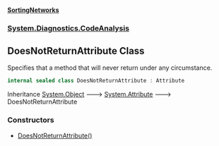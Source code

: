 #### [SortingNetworks](./index.md 'index')
### [System.Diagnostics.CodeAnalysis](./System-Diagnostics-CodeAnalysis.md 'System.Diagnostics.CodeAnalysis')
## DoesNotReturnAttribute Class
Specifies that a method that will never return under any circumstance.  
```csharp
internal sealed class DoesNotReturnAttribute : Attribute
```
Inheritance [System.Object](https://docs.microsoft.com/en-us/dotnet/api/System.Object 'System.Object') &#129106; [System.Attribute](https://docs.microsoft.com/en-us/dotnet/api/System.Attribute 'System.Attribute') &#129106; DoesNotReturnAttribute  
### Constructors
- [DoesNotReturnAttribute()](./System-Diagnostics-CodeAnalysis-DoesNotReturnAttribute-DoesNotReturnAttribute().md 'System.Diagnostics.CodeAnalysis.DoesNotReturnAttribute.DoesNotReturnAttribute()')
